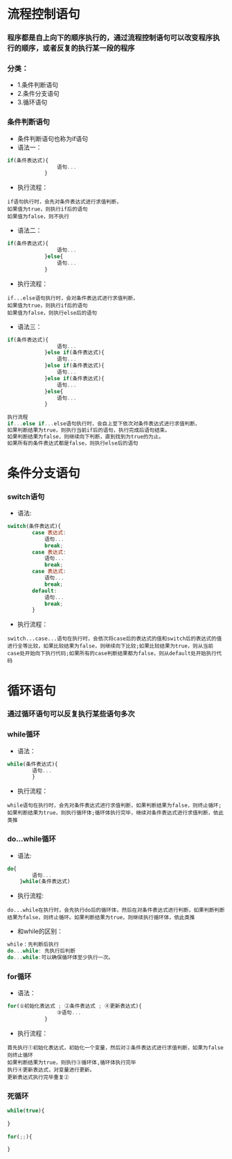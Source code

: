 # 流程控制语句

### 程序都是自上向下的顺序执行的，通过流程控制语句可以改变程序执行的顺序，或者反复的执行某一段的程序

### 分类：
+ 1.条件判断语句
+ 2.条件分支语句
+ 3.循环语句

### 条件判断语句
+ 条件判断语句也称为if语句
+ 语法一：
```js
if(条件表达式){
				语句...
			}
```			
+ 执行流程：
```
if语句执行时，会先对条件表达式进行求值判断，
如果值为true，则执行if后的语句
如果值为false，则不执行
```
+ 语法二：
```js
if(条件表达式){
				语句...
			}else{
				语句...
			}
```
			
+ 执行流程：
```
if...else语句执行时，会对条件表达式进行求值判断，
如果值为true，则执行if后的语句
如果值为false，则执行else后的语句
```
+ 语法三：
```js
if(条件表达式){
				语句...
			}else if(条件表达式){
				语句...
			}else if(条件表达式){
				语句...
			}else if(条件表达式){
				语句...
			}else{
				语句...
			}
			
执行流程
if...else if...else语句执行时，会自上至下依次对条件表达式进行求值判断，
如果判断结果为true，则执行当前if后的语句，执行完成后语句结束。
如果判断结果为false，则继续向下判断，直到找到为true的为止。
如果所有的条件表达式都是false，则执行else后的语句
```

# 条件分支语句

### switch语句
+ 语法:
```js
switch(条件表达式){
        case 表达式:
            语句...
            break;
        case 表达式:
            语句...
            break;
        case 表达式:
            语句...
            break;
        default:
            语句...
            break;
		}
```
+ 执行流程：
```
switch...case...语句在执行时，会依次将case后的表达式的值和switch后的表达式的值进行全等比较，如果比较结果为false，则继续向下比较;如果比较结果为true，则从当前case处开始向下执行代码;如果所有的case判断结果都为false，则从default处开始执行代码
```

# 循环语句
### 通过循环语句可以反复执行某些语句多次
### while循环
+ 语法：
```js
while(条件表达式){
		语句...
		}
```
+ 执行流程：
```
while语句在执行时，会先对条件表达式进行求值判断，如果判断结果为false，则终止循环;如果判断结果为true，则执行循环体;循环体执行完毕，继续对条件表达式进行求值判断，依此类推
```
###  do...while循环
+ 语法:
```js
do{
		语句...
	}while(条件表达式)
```
+ 执行流程:
```
do...while在执行时，会先执行do后的循环体，然后在对条件表达式进行判断，如果判断判断结果为false，则终止循环。如果判断结果为true，则继续执行循环体，依此类推
```
+ 和while的区别：
```js
while：先判断后执行
do...while: 先执行后判断
do...while:可以确保循环体至少执行一次。
```
### for循环
+ 语法：
```js
for(①初始化表达式 ; ②条件表达式 ; ④更新表达式){
				③语句...
			}
```
+ 执行流程：
```
首先执行①初始化表达式，初始化一个变量，然后对②条件表达式进行求值判断，如果为false则终止循环
如果判断结果为true，则执行③循环体,循环体执行完毕
执行④更新表达式，对变量进行更新。
更新表达式执行完毕重复②		
```
### 死循环
```js
while(true){
		
}
		
for(;;){
		
}
```